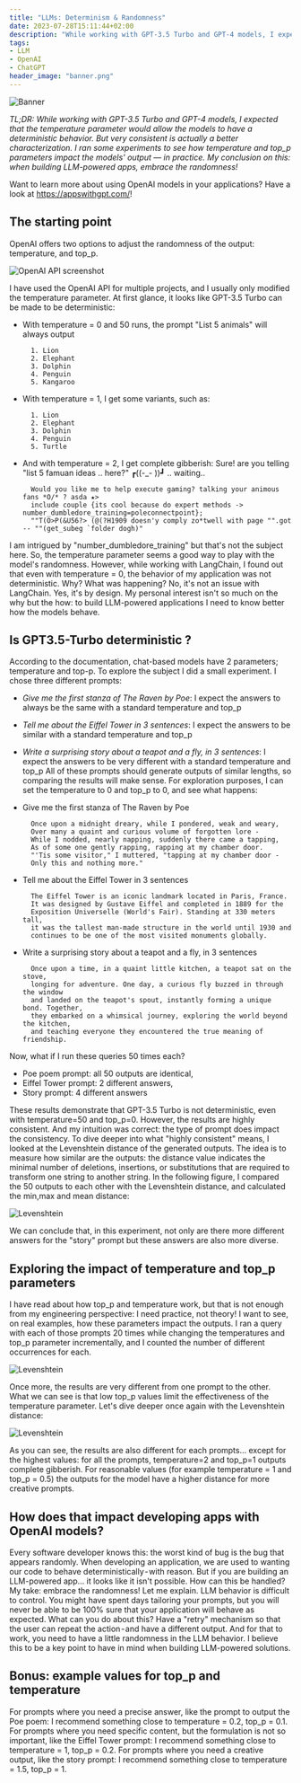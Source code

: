 ```yaml
---
title: "LLMs: Determinism & Randomness"
date: 2023-07-28T15:11:44+02:00
description: "While working with GPT-3.5 Turbo and GPT-4 models, I expected that the temperature parameter would allow the models to have a deterministic behavior. But very consistent is actually a better characterization. I ran some experiments to see how temperature and top_p parameters impact the models' output — in practice. My conclusion on this: when building LLM-powered apps, embrace the randomness!"
tags: 
- LLM
- OpenAI
- ChatGPT
header_image: "banner.png"
---
```

![Banner](banner.png)

*TL;DR: While working with GPT-3.5 Turbo and GPT-4 models, I expected that the temperature parameter would allow the models to have a deterministic behavior. But very consistent is actually a better characterization. I ran some experiments to see how temperature and top_p parameters impact the models' output — in practice. My conclusion on this: when building LLM-powered apps, embrace the randomness!*

Want to learn more about using OpenAI models in your applications? Have a look at https://appswithgpt.com/!

## The starting point
OpenAI offers two options to adjust the randomness of the output: temperature, and top_p.

![OpenAI API screenshot](1.png)

I have used the OpenAI API for multiple projects, and I usually only modified the temperature parameter. At first glance, it looks like GPT-3.5 Turbo can be made to be deterministic:

- With temperature = 0 and 50 runs, the prompt "List 5 animals" will always output
    
        1. Lion
        2. Elephant
        3. Dolphin
        4. Penguin
        5. Kangaroo

- With temperature = 1, I get some variants, such as:

        1. Lion
        2. Elephant
        3. Dolphin
        4. Penguin
        5. Turtle

- And with temperature = 2, I get complete gibberish:
        Sure! are you telling "list 5 famuan ideas .. here?" ┏((-_- ))┛ .. waiting..

        Would you like me to help execute gaming? talking your animous fans *O/* ? asda ★>
        include couple {its cool because do expert methods -> number_dumbledore_training=poleconnectpoint};
        ""T(O>P(&U56?> (@(?H1909 doesn'y comply zo*twell with page "".got -- ""(get_subeg `folder dogh)"


I am intrigued by "number_dumbledore_training" but that's not the subject here.
So, the temperature parameter seems a good way to play with the model's randomness. However, while working with LangChain, I found out that even with temperature = 0, the behavior of my application was not deterministic. Why? What was happening?
No, it's not an issue with LangChain. Yes, it's by design. My personal interest isn't so much on the why but the how: to build LLM-powered applications I need to know better how the models behave.

## Is GPT3.5-Turbo deterministic ?
According to the documentation, chat-based models have 2 parameters; temperature and top-p. To explore the subject I did a small experiment.
I chose three different prompts:
- *Give me the first stanza of The Raven by Poe*: I expect the answers to always be the same with a standard temperature and top_p
- *Tell me about the Eiffel Tower in 3 sentences*: I expect the answers to be similar with a standard temperature and top_p
- *Write a surprising story about a teapot and a fly, in 3 sentences*: I expect the answers to be very different with a standard temperature and top_p
All of these prompts should generate outputs of similar lengths, so comparing the results will make sense.
For exploration purposes, I can set the temperature to 0 and top_p to 0, and see what happens:
- Give me the first stanza of The Raven by Poe

        Once upon a midnight dreary, while I pondered, weak and weary,
        Over many a quaint and curious volume of forgotten lore - 
        While I nodded, nearly napping, suddenly there came a tapping,
        As of some one gently rapping, rapping at my chamber door.
        "'Tis some visitor," I muttered, "tapping at my chamber door - 
        Only this and nothing more."

- Tell me about the Eiffel Tower in 3 sentences

        The Eiffel Tower is an iconic landmark located in Paris, France.
        It was designed by Gustave Eiffel and completed in 1889 for the 
        Exposition Universelle (World's Fair). Standing at 330 meters tall,
        it was the tallest man-made structure in the world until 1930 and
        continues to be one of the most visited monuments globally.
- Write a surprising story about a teapot and a fly, in 3 sentences

        Once upon a time, in a quaint little kitchen, a teapot sat on the stove,
        longing for adventure. One day, a curious fly buzzed in through the window
        and landed on the teapot's spout, instantly forming a unique bond. Together,
        they embarked on a whimsical journey, exploring the world beyond the kitchen,
        and teaching everyone they encountered the true meaning of friendship.

Now, what if I run these queries 50 times each?

- Poe poem prompt: all 50 outputs are identical,
- Eiffel Tower prompt: 2 different answers,
- Story prompt: 4 different answers

These results demonstrate that GPT-3.5 Turbo is not deterministic, even with temperature=50 and top_p=0. However, the results are highly consistent. And my intuition was correct: the type of prompt does impact the consistency.
To dive deeper into what "highly consistent" means, I looked at the Levenshtein distance of the generated outputs. The idea is to measure how similar are the outputs: the distance value indicates the minimal number of deletions, insertions, or substitutions that are required to transform one string to another string.
In the following figure, I compared the 50 outputs to each other with the Levenshtein distance, and calculated the min,max and mean distance:

![Levenshtein](2.png)

We can conclude that, in this experiment, not only are there more different answers for the "story" prompt but these answers are also more diverse.


## Exploring the impact of temperature and top_p parameters

I have read about how top_p and temperature work, but that is not enough from my engineering perspective: I need practice, not theory! I want to see, on real examples, how these parameters impact the outputs.
I ran a query with each of those prompts 20 times while changing the temperatures and top_p parameter incrementally, and I counted the number of different occurrences for each.

![Levenshtein](3.png)

Once more, the results are very different from one prompt to the other. What we can see is that low top_p values limit the effectiveness of the temperature parameter.
Let's dive deeper once again with the Levenshtein distance:

![Levenshtein](4.png)

As you can see, the results are also different for each prompts… except for the highest values: for all the prompts, temperature=2 and top_p=1 outputs complete gibberish. For reasonable values (for example temperature = 1 and top_p = 0.5) the outputs for the model have a higher distance for more creative prompts.

## How does that impact developing apps with OpenAI models?

Every software developer knows this: the worst kind of bug is the bug that appears randomly. When developing an application, we are used to wanting our code to behave deterministically - with reason. But if you are building an LLM-powered app… it looks like it isn't possible. How can this be handled?
My take: embrace the randomness!
Let me explain. LLM behavior is difficult to control. You might have spent days tailoring your prompts, but you will never be able to be 100% sure that your application will behave as expected. What can you do about this? Have a "retry" mechanism so that the user can repeat the action - and have a different output. And for that to work, you need to have a little randomness in the LLM behavior. I believe this to be a key point to have in mind when building LLM-powered solutions.

## Bonus: example values for top_p and temperature
For prompts where you need a precise answer, like the prompt to output the Poe poem: I recommend something close to temperature = 0.2, top_p = 0.1.
For prompts where you need specific content, but the formulation is not so important, like the Eiffel Tower prompt: I recommend something close to temperature = 1, top_p = 0.2.
For prompts where you need a creative output, like the story prompt: I recommend something close to temperature = 1.5, top_p = 1.